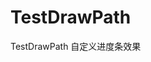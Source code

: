 # TestDrawPath
TestDrawPath
    自定义进度条效果
<imag src="https://github.com/xdf1049239540/TestDrawPath/tree/master/app/src/main/java/gif/a.gif" width="200" height="360" />